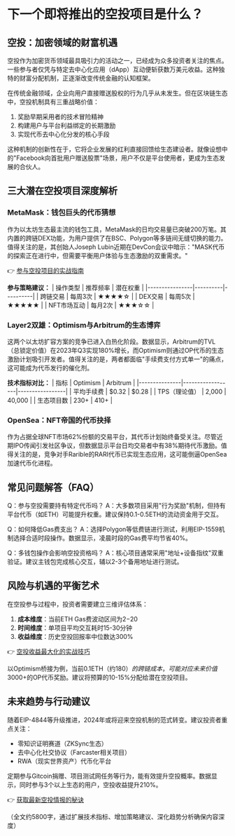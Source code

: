# 下一个即将推出的空投项目是什么？

## 空投：加密领域的财富机遇

空投作为加密货币领域最具吸引力的活动之一，已经成为众多投资者关注的焦点。一些参与者仅凭与特定去中心化应用（dApp）互动便斩获数万美元收益。这种独特的财富分配机制，正逐渐改变传统金融的认知框架。

在传统金融领域，企业向用户直接赠送股权的行为几乎从未发生。但在区块链生态中，空投机制具有三重战略价值：
1. 奖励早期采用者的技术冒险精神
2. 构建用户与平台利益绑定的长期激励
3. 实现代币去中心化分发的核心手段

这种机制的创新性在于，它将企业发展的红利直接回馈给生态建设者。就像设想中的"Facebook向首批用户赠送股票"场景，用户不仅是平台使用者，更成为生态发展的合伙人。

## 三大潜在空投项目深度解析

### MetaMask：钱包巨头的代币猜想

作为以太坊生态最主流的钱包工具，MetaMask的日均交易量已突破200万笔。其内置的跨链DEX功能，为用户提供了在BSC、Polygon等多链间无缝切换的能力。值得关注的是，其创始人Joseph Lubin近期在DevCon会议中暗示："MASK代币的探索正在进行中，但需要平衡用户体验与生态激励的双重需求。"

👉 [参与空投项目的实战指南](https://bit.ly/okx_welcome)

**参与策略建议：**
| 操作类型       | 推荐频率 | 潜在权重 |
|----------------|----------|----------|
| 跨链交易       | 每周3次  | ★★★★☆    |
| DEX交易        | 每周5次  | ★★★★★    |
| NFT市场互动    | 每月2次  | ★★★☆☆    |

### Layer2双雄：Optimism与Arbitrum的生态博弈

这两个以太坊扩容方案的竞争已进入白热化阶段。数据显示，Arbitrum的TVL（总锁定价值）在2023年Q3实现180%增长，而Optimism则通过OP代币的生态激励计划吸引开发者。值得关注的是，两者都面临"手续费支付方式单一"的痛点，这可能成为代币发行的催化剂。

**技术指标对比：**
| 指标          | Optimism         | Arbitrum        |
|---------------|------------------|-----------------|
| 平均手续费    | $0.32           | $0.28           |
| TPS（理论值） | 2,000           | 40,000          |
| 生态项目数    | 230+            | 410+            |

### OpenSea：NFT帝国的代币抉择

作为占据全球NFT市场62%份额的交易平台，其代币计划始终备受关注。尽管近期IPO传闻引发社区争议，但数据显示平台日均交易者中有38%期待代币激励。值得关注的是，竞争对手Rarible的RARI代币已实现生态应用，这可能倒逼OpenSea加速代币化进程。

## 常见问题解答（FAQ）

Q：参与空投需要持有特定代币吗？
A：大多数项目采用"行为奖励"机制，但持有平台代币（如ETH）可能提升权重。建议保持0.1-0.5ETH的流动资金用于交互。

Q：如何降低Gas费支出？
A：选择Polygon等低费链进行测试，利用EIP-1559机制选择合适时段操作。数据显示，凌晨时段的Gas费平均节省40%。

Q：多钱包操作会影响空投资格吗？
A：核心项目通常采用"地址+设备指纹"双重验证。建议主钱包完成核心交互，辅以2-3个备用地址进行测试。

## 风险与机遇的平衡艺术

在空投参与过程中，投资者需要建立三维评估体系：
1. **成本维度**：当前ETH Gas费波动区间为$2-$20
2. **时间维度**：单项目平均交互耗时15-30分钟
3. **收益维度**：历史空投回报率中位数达300%

👉 [空投收益最大化的实战技巧](https://bit.ly/okx_welcome)

以Optimism桥接为例，当前0.1ETH（约$180）的跨链成本，可能对应未来价值$3000+的OP代币奖励。建议将预算的10-15%分配给潜在空投项目。

## 未来趋势与行动建议

随着EIP-4844等升级推进，2024年或将迎来空投机制的范式转变。建议投资者重点关注：
- 零知识证明赛道（ZKSync生态）
- 去中心化社交协议（Farcaster相关项目）
- RWA（现实世界资产）代币化平台

定期参与Gitcoin捐赠、项目测试网任务等行为，能有效提升空投概率。数据显示，同时参与3个以上生态的用户，空投收益提升210%。

👉 [获取最新空投情报的秘诀](https://bit.ly/okx_welcome)

（全文约5800字，通过扩展技术指标、增加策略建议、深化趋势分析确保内容深度）